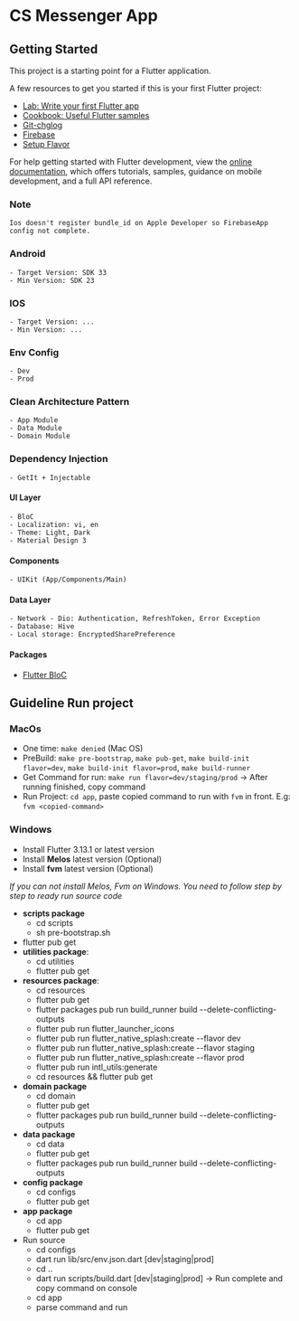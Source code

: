 # CS Messenger App

## Getting Started

This project is a starting point for a Flutter application.

A few resources to get you started if this is your first Flutter project:

- [Lab: Write your first Flutter app](https://docs.flutter.dev/get-started/codelab)
- [Cookbook: Useful Flutter samples](https://docs.flutter.dev/cookbook)
- [Git-chglog](https://github.com/git-chglog/git-chglog)
- [Firebase](https://console.firebase.google.com/u/0/project/flutterskeleton-c0812/overview)
- [Setup Flavor](hhttps://medium.com/@animeshjain/build-flavors-in-flutter-android-and-ios-with-different-firebase-projects-per-flavor-27c5c5dac10b)

For help getting started with Flutter development, view the
[online documentation](https://docs.flutter.dev/), which offers tutorials,
samples, guidance on mobile development, and a full API reference.

### Note

    Ios doesn't register bundle_id on Apple Developer so FirebaseApp config not complete.

### Android

    - Target Version: SDK 33
    - Min Version: SDK 23

### IOS

    - Target Version: ...
    - Min Version: ...

### Env Config

    - Dev
    - Prod

### Clean Architecture Pattern

    - App Module
    - Data Module
    - Domain Module

### Dependency Injection

    - GetIt + Injectable

#### UI Layer

    - BloC
    - Localization: vi, en
    - Theme: Light, Dark
    - Material Design 3

#### Components

    - UIKit (App/Components/Main)

#### Data Layer

    - Network - Dio: Authentication, RefreshToken, Error Exception
    - Database: Hive
    - Local storage: EncryptedSharePreference

#### Packages

- [Flutter BloC](https://pub.dev/packages/flutter_bloc)

## Guideline Run project

### MacOs

- One time: `make denied` (Mac OS)
- PreBuild: `make pre-bootstrap`, `make pub-get`, `make build-init flavor=dev`, `make build-init flavor=prod`, `make build-runner`
- Get Command for run: `make run flavor=dev/staging/prod` -> After running finished, copy command
- Run Project: `cd app`, paste copied command to run with `fvm` in front. E.g: `fvm <copied-command>`

### Windows

- Install Flutter 3.13.1 or latest version
- Install **Melos** latest version (Optional)
- Install **fvm** latest version (Optional)

_If you can not install Melos, Fvm on Windows. You need to follow step by step to ready run source code_

- **scripts package**
  - cd scripts
  - sh pre-bootstrap.sh
- flutter pub get
- **utilities package**:
  - cd utilities
  - flutter pub get
- **resources package**:
  - cd resources
  - flutter pub get
  - flutter packages pub run build_runner build --delete-conflicting-outputs
  - flutter pub run flutter_launcher_icons
  - flutter pub run flutter_native_splash:create --flavor dev
  - flutter pub run flutter_native_splash:create --flavor staging
  - flutter pub run flutter_native_splash:create --flavor prod
  - flutter pub run intl_utils:generate
  - cd resources && flutter pub get
- **domain package**
  - cd domain
  - flutter pub get
  - flutter packages pub run build_runner build --delete-conflicting-outputs
- **data package**
  - cd data
  - flutter pub get
  - flutter packages pub run build_runner build --delete-conflicting-outputs
- **config package**
  - cd configs
  - flutter pub get
- **app package**
  - cd app
  - flutter pub get
- Run source
  - cd configs
  - dart run lib/src/env.json.dart [dev|staging|prod]
  - cd ..
  - dart run scripts/build.dart [dev|staging|prod] -> Run complete and copy command on console
  - cd app
  - parse command and run
